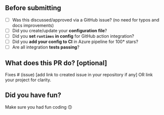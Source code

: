## Before submitting

- [ ] Was this discussed/approved via a GitHub issue? (no need for typos and docs improvements)
- [ ] Did you create/update your **configuration file**?
- [ ] Did you **set `runtimes` in config** for GitHub action integration?
- [ ] Did you **add your config to CI** in Azure pipeline for 100\* stars?
- [ ] Are all integration **tests passing**?

## What does this PR do? \[optional\]

Fixes # (issue) \[add link to created issue in your repository if any\]
OR link your project for clarity.

## Did you have fun?

Make sure you had fun coding 🙃
